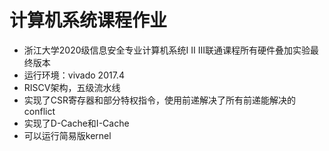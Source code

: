 # 计算机系统课程作业
- 浙江大学2020级信息安全专业计算机系统Ⅰ Ⅱ Ⅲ联通课程所有硬件叠加实验最终版本
- 运行环境：vivado 2017.4
- RISCV架构，五级流水线
- 实现了CSR寄存器和部分特权指令，使用前递解决了所有前递能解决的conflict
- 实现了D-Cache和I-Cache
- 可以运行简易版kernel

